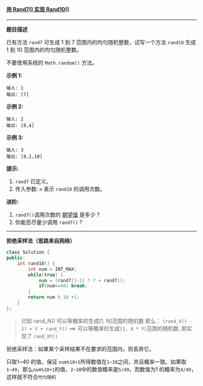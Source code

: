 ####  [用 Rand7() 实现 Rand10()](https://leetcode-cn.com/problems/implement-rand10-using-rand7/)

***

**题目描述**

已有方法 `rand7` 可生成 1 到 7 范围内的均匀随机整数，试写一个方法 `rand10` 生成 1 到 10 范围内的均匀随机整数。

不要使用系统的 `Math.random()` 方法。

**示例 1:**

```
输入: 1
输出: [7]
```

**示例 2:**

```
输入: 2
输出: [8,4]
```

**示例 3:**

```
输入: 3
输出: [8,1,10]
```

**提示:**

1. `rand7` 已定义。
2. 传入参数: `n` 表示 `rand10` 的调用次数。

**进阶:**

1. `rand7()`调用次数的 [期望值](https://en.wikipedia.org/wiki/Expected_value) 是多少 ?
2. 你能否尽量少调用 `rand7()` ?

***

**拒绝采样法（思路来自网络）**

```cpp
class Solution {
public:
    int rand10() {
        int num = INT_MAX;
        while(true) {
            num = (rand7()-1) * 7 + rand7();
            if(num<=40) break;
        }
        return num % 10 +1;   
    }
};
```

> 已知 rand_N() 可以等概率的生成[1, N]范围的随机数
> 那么：
> `(rand_X() - 1) × Y + rand_Y()` ==> 可以等概率的生成`[1, X * Y]`范围的随机数,  即实现了 `rand_XY()`

拒绝采样法：如果某个采样结果不在要求的范围内，则丢弃它。

只取1~40 的值，保证 `num%10+1`所得数值在`1~10`之间，并且概率一致。如果取`1~49`，那么`num%10+1`的值，`2~10`中的数值概率是`5/49`，而数值为1 的概率为`4/49`，这样就不符合`均匀随机`
